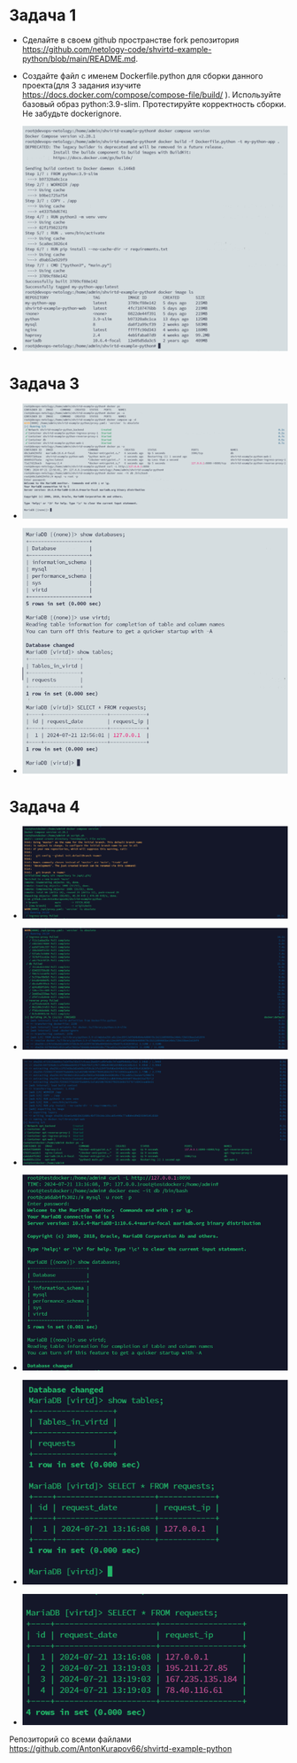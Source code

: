 
# Задача 1

* Сделайте в своем github пространстве fork репозитория https://github.com/netology-code/shvirtd-example-python/blob/main/README.md.
* Создайте файл с именем Dockerfile.python для сборки данного проекта(для 3 задания изучите https://docs.docker.com/compose/compose-file/build/ ). Используйте базовый образ python:3.9-slim. Протестируйте корректность сборки. Не забудьте dockerignore.

* ![alt text](https://github.com/AntonKurapov66/shvirtd-example-python/blob/main/homeworks/01_0.PNG) 

# Задача 3

* ![alt text](https://github.com/AntonKurapov66/shvirtd-example-python/blob/main/homeworks/01_1.PNG) 

* ![alt text](https://github.com/AntonKurapov66/shvirtd-example-python/blob/main/homeworks/01_2.PNG)

# Задача 4

* ![alt text](https://github.com/AntonKurapov66/shvirtd-example-python/blob/main/homeworks/01_3.PNG) 

* ![alt text](https://github.com/AntonKurapov66/shvirtd-example-python/blob/main/homeworks/01_4.PNG)

* ![alt text](https://github.com/AntonKurapov66/shvirtd-example-python/blob/main/homeworks/01_5.PNG) 

* ![alt text](https://github.com/AntonKurapov66/shvirtd-example-python/blob/main/homeworks/01_6.PNG)

* ![alt text](https://github.com/AntonKurapov66/shvirtd-example-python/blob/main/homeworks/01_7.PNG) 

* ![alt text](https://github.com/AntonKurapov66/shvirtd-example-python/blob/main/homeworks/01_8.PNG)


Репозиторий со всеми файлами https://github.com/AntonKurapov66/shvirtd-example-python
